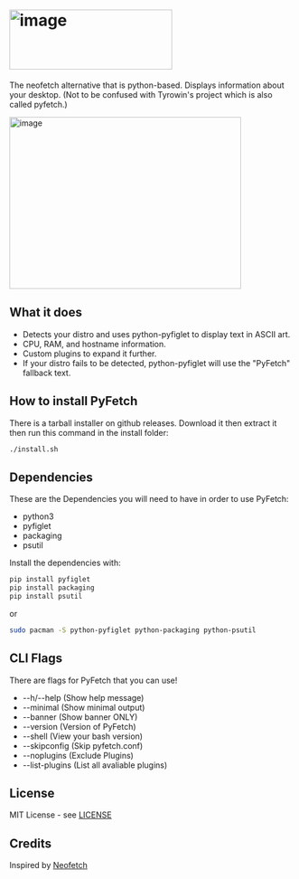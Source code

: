 # <img width="288" height="106" alt="image" src="https://github.com/user-attachments/assets/ae0dde08-5c3b-4bf6-a70f-05067366faaf" />
The neofetch alternative that is python-based. Displays information about your desktop. (Not to be confused with Tyrowin's project which is also called pyfetch.)

<img width="410" height="304" alt="image" src="https://github.com/user-attachments/assets/2661a3e1-b78e-4409-8931-02ad530ab341" />

## What it does

- Detects your distro and uses python-pyfiglet to display text in ASCII art.
- CPU, RAM, and hostname information.
- Custom plugins to expand it further.
- If your distro fails to be detected, python-pyfiglet will use the "PyFetch" fallback text.

## How to install PyFetch
There is a tarball installer on github releases. Download it then extract it then run this command in the install folder:
```bash
./install.sh
```

## Dependencies
These are the Dependencies you will need to have in order to use PyFetch:

- python3
- pyfiglet
- packaging
- psutil

Install the dependencies with:
```bash
pip install pyfiglet
pip install packaging
pip install psutil
```
or
```bash
sudo pacman -S python-pyfiglet python-packaging python-psutil
```

## CLI Flags
There are flags for PyFetch that you can use!
- --h/--help (Show help message)
- --minimal (Show minimal output)
- --banner (Show banner ONLY)
- --version (Version of PyFetch)
- --shell (View your bash version)
- --skipconfig (Skip pyfetch.conf)
- --noplugins (Exclude Plugins)
- --list-plugins (List all avaliable plugins)

## License
MIT License - see [LICENSE](LICENSE)

## Credits
Inspired by [Neofetch](https://github.com/dylanaraps/neofetch)
